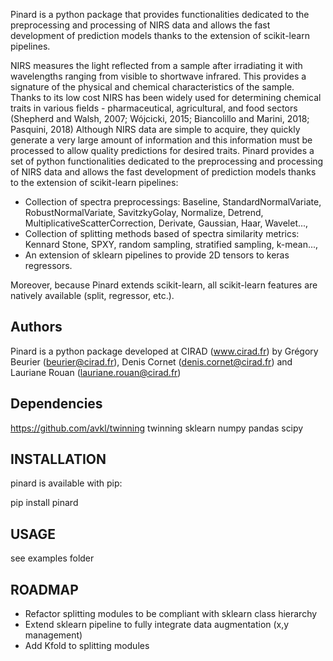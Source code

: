 Pinard is a python package that provides functionalities dedicated to the preprocessing and processing of NIRS data and allows the fast development of prediction models thanks to the extension of scikit-learn pipelines.

NIRS measures the light reflected from a sample after irradiating it with wavelengths ranging from visible to shortwave infrared. This provides a signature of the physical
and chemical characteristics of the sample. Thanks to its low cost NIRS has been widely used for determining chemical traits in various fields - pharmaceutical, agricultural, and food sectors (Shepherd and Walsh, 2007; Wójcicki, 2015; Biancolillo and Marini, 2018; Pasquini, 2018)
Although NIRS data are simple to acquire, they quickly generate a very large amount of information and this information must be processed to allow quality predictions for desired traits.
Pinard provides a set of python functionalities dedicated to the preprocessing and processing of NIRS data and allows the fast development of prediction models thanks to the extension of scikit-learn pipelines:

- Collection of spectra preprocessings: Baseline, StandardNormalVariate, RobustNormalVariate, SavitzkyGolay, Normalize, Detrend, MultiplicativeScatterCorrection, Derivate, Gaussian, Haar, Wavelet...,
- Collection of splitting methods based of spectra similarity metrics: Kennard Stone, SPXY, random sampling, stratified sampling, k-mean...,
- An extension of sklearn pipelines to provide 2D tensors to keras regressors.

Moreover, because Pinard extends scikit-learn, all scikit-learn features are natively available (split, regressor, etc.).

## Authors

Pinard is a python package developed at CIRAD (www.cirad.fr) by Grégory Beurier (beurier@cirad.fr), Denis Cornet (denis.cornet@cirad.fr) and Lauriane Rouan (lauriane.rouan@cirad.fr)

## Dependencies

https://github.com/avkl/twinning twinning
sklearn
numpy
pandas
scipy

## INSTALLATION

pinard is available with pip:

pip install pinard

## USAGE

see examples folder

## ROADMAP

- Refactor splitting modules to be compliant with sklearn class hierarchy
- Extend sklearn pipeline to fully integrate data augmentation (x,y management)
- Add Kfold to splitting modules
